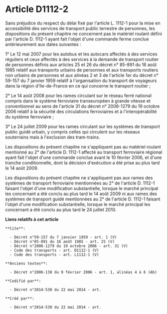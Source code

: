 # Article D1112-2

Sans préjudice du respect du délai fixé par l'article L. 1112-1 pour la mise en accessibilité des services de transport
public terrestre de personnes, les dispositions du présent chapitre ne concernent pas le matériel roulant défini par
l'article D. 1112-1 ayant fait l'objet d'une commande ferme conclue antérieurement aux dates suivantes : 

1° Le 12 mai 2007 pour les autobus et les autocars affectés à des services réguliers et ceux affectés à des services à la
demande de transport routier de personnes définis aux articles 25 et 26 du décret n° 85-891 du 16 août 1985 relatif aux
transports urbains de personnes et aux transports routiers non urbains de personnes et aux alinéas 2 et 3 de l'article 1er du
décret n° 59-157 du 7 janvier 1959 relatif à l'organisation du transport de voyageurs dans la région d'Ile-de-France en ce
qui concerne le transport routier ; 

2° Le 14 août 2008 pour les rames circulant sur le réseau ferré national compris dans le système ferroviaire transeuropéen à
grande vitesse et conventionnel au sens de l'article 31 du décret n° 2006-1279 du 19 octobre 2006 relatif à la sécurité des
circulations ferroviaires et à l'interopérabilité du système ferroviaire ; 

3° Le 24 juillet 2009 pour les rames circulant sur les systèmes de transport public guidé urbain, y compris celles qui
circulent sur les réseaux souterrains mais à l'exclusion des tram-trains. 

Les dispositions du présent chapitre ne s'appliquent pas au matériel roulant mentionné au 2° de l'article D. 1112-1 affecté
au transport ferroviaire régional ayant fait l'objet d'une commande conclue avant le 10 février 2006, et d'une tranche
conditionnelle, dont la décision d'exécution a été prise au plus tard le 14 août 2009. 

Les dispositions du présent chapitre ne s'appliquent pas aux rames des systèmes de transport ferroviaire mentionnées au 2° de
l'article D. 1112-1 faisant l'objet d'une modification substantielle, lorsque le marché principal les concernant a été conclu
au plus tard le 14 août 2009 ni aux rames des systèmes de transport guidé mentionnées au 2° de l'article D. 1112-1 faisant
l'objet d'une modification substantielle, lorsque le marché principal les concernant a été conclu au plus tard le 24 juillet
2010.

**Liens relatifs à cet article**

	**Cite**:

	  - Décret n°59-157 du 7 janvier 1959 - art. 1 (V)
	  - Décret n°85-891 du 16 août 1985 - art. 25 (V)
	  - Décret n°2006-1279 du 19 octobre 2006 - art. 31 (V)
	  - Code des transports - art. D1112-1 (V)
	  - Code des transports - art. L1112-1 (V)

	**Anciens textes**:

	  - Décret n°2006-138 du 9 février 2006 - art. 1, alinéas 4 à 6 (Ab)

	**Codifié par**:

	  - Décret n°2014-530 du 22 mai 2014 - art.

	**Créé par**:

	  - Décret n°2014-530 du 22 mai 2014 - art.
